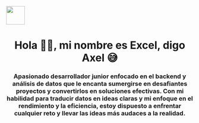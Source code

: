 <div id="header" align="left">
<img src= "[https://i.pinimg.com/originals/a0/f8/5c/a0f85c35e406acb5b84c13dae888d5a3.gif](https://media.giphy.com/media/HUplkVCPY7jTW/giphy.gif)" width="50px"/>
<h1 align="center"> Hola 🤝🏼, mi nombre es Excel, digo Axel 😅</h1>
<h3 align="center"> Apasionado desarrollador junior enfocado en el backend y análisis de datos que le encanta sumergirse en desafiantes proyectos y convertirlos en soluciones efectivas. Con mi habilidad para traducir datos en ideas claras y mi enfoque en el rendimiento y la eficiencia, estoy dispuesto a enfrentar cualquier reto y llevar las ideas más audaces a la realidad.</h3>
  </div>
